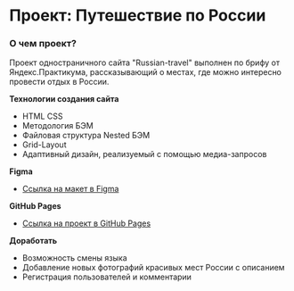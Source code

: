 # Проект: Путешествие по России

### О чем проект?  
Проект одностраничного сайта "Russian-travel" выполнен по брифу от Яндекс.Практикума, рассказывающий о местах, где можно интересно провести отдых в России.


**Технологии создания сайта**
* HTML CSS
* Методология БЭМ
* Файловая структура Nested БЭМ
* Grid-Layout
* Адаптивный дизайн, реализуемый с помощью медиа-запросов  

**Figma**

* [Ссылка на макет в Figma](https://www.figma.com/file/5S2WSbEFL6awjVWJ0NWL8Q/Sprint-3_-Russia-_-desktop-mobile?node-id=28503%3A0)

**GitHub Pages**
* [Ссылка на проект в GitHub Pages](https://messaiina.github.io/russian-travel/)  

**Доработать**  
* Возможность смены языка
* Добавление новых фотографий красивых мест России с описанием
* Регистрация пользователей и комментарии
